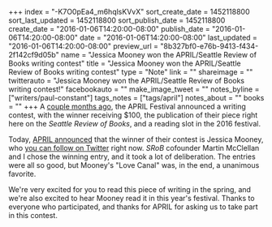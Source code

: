 +++
index = "-K7O0pEa4_m6hqlsKVvX"
sort_create_date = 1452118800
sort_last_updated = 1452118800
sort_publish_date = 1452118800
create_date = "2016-01-06T14:20:00-08:00"
publish_date = "2016-01-06T14:20:00-08:00"
date = "2016-01-06T14:20:00-08:00"
last_updated = "2016-01-06T14:20:00-08:00"
preview_url = "8b327bf0-e76b-9413-f434-2f142cf9d05b"
name = "Jessica Mooney won the APRIL/Seattle Review of Books writing contest"
title = "Jessica Mooney won the APRIL/Seattle Review of Books writing contest"
type = "Note"
link = ""
shareimage = ""
twitterauto = "Jessica Mooney won the APRIL/Seattle Review of Books writing contest!"
facebookauto = ""
make_image_tweet = ""
notes_byline = ["writers/paul-constant"]
tags_notes = ["tags/april"]
notes_about = ""
books = ""
+++
A [couple months ago](http://seattlereviewofbooks.com/notes/2015/11/12/aprils-throwing-a-writing-contest-and-youre-invited/), the APRIL Festival announced a writing contest, with the winner receiving $100, the publication of their piece right here on the *Seattle Review of Books*, and a reading slot in the 2016 festival.

Today, [APRIL announced](https://www.facebook.com/APRILFestival/posts/1203721599657226) that the winner of their contest is Jessica Mooney, who [you can follow on Twitter](https://twitter.com/jessleimoon) right now. *SRoB* cofounder Martin McClellan and I chose the winning entry, and it took a lot of deliberation. The entries were all so good, but Mooney's "Love Canal" was, in the end, a unanimous favorite.

We're very excited for you to read this piece of writing in the spring, and we're also excited to hear Mooney read it in this year's festival. Thanks to everyone who participated, and thanks for APRIL for asking us to take part in this contest.